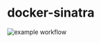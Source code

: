 # docker-sinatra

![example workflow](https://github.com/joecodemonkey/docker-sinatra/actions/workflows/push.yml/badge.svg)

